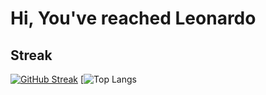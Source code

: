 # Hi, You've reached Leonardo

## Streak
[![GitHub Streak](https://streak-stats.demolab.com/?user=LeonardoRubuz&theme=dark)](https://git.io/streak-stats)
[![Top Langs](https://github-readme-stats.vercel.app/api/top-langs/?username=LeonardoRubuz&layout=compact)
